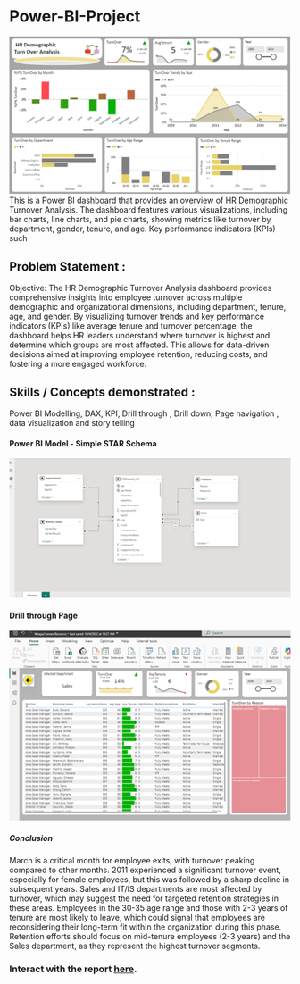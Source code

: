 # Power-BI-Project
![](hr_dashboard.png)
This is a Power BI dashboard that provides an overview of HR Demographic Turnover Analysis. The dashboard features various visualizations, including bar charts, line charts, and pie charts, showing metrics like turnover by department, gender, tenure, and age. Key performance indicators (KPIs) such
## Problem Statement :
Objective: The HR Demographic Turnover Analysis dashboard provides comprehensive insights into employee turnover across multiple demographic and organizational dimensions, including department, tenure, age, and gender. By visualizing turnover trends and key performance indicators (KPIs) like average tenure and turnover percentage, the dashboard helps HR leaders understand where turnover is highest and determine which groups are most affected. This allows for data-driven decisions aimed at improving employee retention, reducing costs, and fostering a more engaged workforce.
## Skills / Concepts demonstrated :
Power BI Modelling, DAX, KPI, Drill through , Drill down, Page navigation , data visualization and story telling
#### Power BI Model - Simple STAR Schema 
![](model.png)                          
#### Drill through Page
![](drill_through.png)
##### Conclusion 
March is a critical month for employee exits, with turnover peaking compared to other months. 2011 experienced a significant turnover event, especially for female employees, but this was followed by a sharp decline in subsequent years.
Sales and IT/IS departments are most affected by turnover, which may suggest the need for targeted retention strategies in these areas. Employees in the 30-35 age range and those with 2-3 years of tenure are most likely to leave, which could signal that employees are reconsidering their long-term fit within the organization during this phase. Retention efforts should focus on mid-tenure employees (2-3 years) and the Sales department, as they represent the highest turnover segments.
### Interact with the report [here](https://app.powerbi.com/your-report-url).
